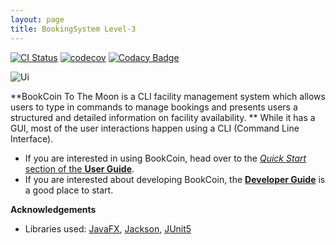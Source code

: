 ```yaml
---
layout: page
title: BookingSystem Level-3
---
```


[![CI Status](https://github.com/se-edu/addressbook-level3/workflows/Java%20CI/badge.svg)](https://github.com/se-edu/addressbook-level3/actions)
[![codecov](https://codecov.io/gh/AY2021S2-CS2103-W17-3/tp/branch/master/graph/badge.svg)](https://codecov.io/gh/AY2021S2-CS2103-W17-3/tp)
[![Codacy Badge](https://app.codacy.com/project/badge/Grade/a1823386a8874cd693cec9cd260bd747)](https://www.codacy.com/gh/AY2021S2-CS2103-W17-3/tp/dashboard?utm_source=github.com&amp;utm_medium=referral&amp;utm_content=AY2021S2-CS2103-W17-3/tp&amp;utm_campaign=Badge_Grade)

![Ui](images/Ui.png)

**BookCoin To The Moon is a CLI facility management system which allows users to type in commands to manage bookings and presents users a structured and detailed information on facility availability.
** While it has a GUI, most of the user interactions happen using a CLI (Command Line Interface).

* If you are interested in using BookCoin, head over to the [_Quick Start_ section of the **User Guide**](UserGuide.html#quick-start).
* If you are interested about developing BookCoin, the [**Developer Guide**](DeveloperGuide.html) is a good place to start.


**Acknowledgements**

* Libraries used: [JavaFX](https://openjfx.io/), [Jackson](https://github.com/FasterXML/jackson), [JUnit5](https://github.com/junit-team/junit5)
